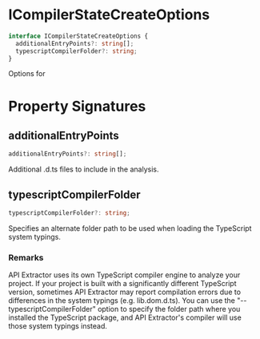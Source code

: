 # ICompilerStateCreateOptions

```typescript
interface ICompilerStateCreateOptions {
  additionalEntryPoints?: string[];
  typescriptCompilerFolder?: string;
}
```

Options for

# Property Signatures

## additionalEntryPoints

```typescript
additionalEntryPoints?: string[];
```

Additional .d.ts files to include in the analysis.

## typescriptCompilerFolder

```typescript
typescriptCompilerFolder?: string;
```

Specifies an alternate folder path to be used when loading the TypeScript system typings.

### Remarks

API Extractor uses its own TypeScript compiler engine to analyze your project. If your project is built with a significantly different TypeScript version, sometimes API Extractor may report compilation errors due to differences in the system typings (e.g. lib.dom.d.ts). You can use the "--typescriptCompilerFolder" option to specify the folder path where you installed the TypeScript package, and API Extractor's compiler will use those system typings instead.
